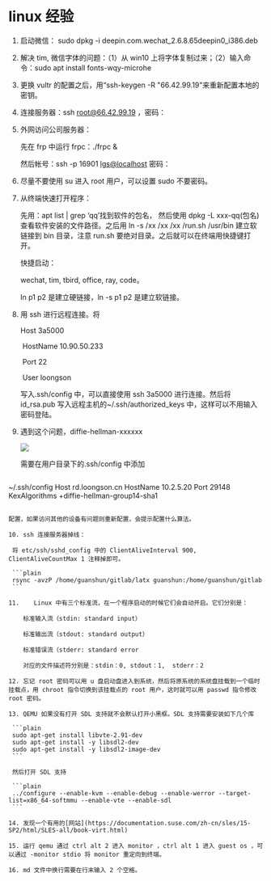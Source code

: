# linux 经验

1. 启动微信： sudo dpkg -i deepin.com.wechat_2.6.8.65deepin0_i386.deb

2. 解决 tim, 微信字体的问题：（1）从 win10 上将字体复制过来；（2）输入命令：sudo apt install 	fonts-wqy-microhe

3. 更换 vultr 的配置之后，用“ssh-keygen -R "66.42.99.19"来重新配置本地的密钥。

4. 连接服务器：ssh [root@66.42.99.19](mailto:root@66.42.99.19) ，密码：

5. 外网访问公司服务器：

   先在 frp 中运行 frpc：./frpc &

   然后帐号：ssh -p 16901 [lgs@localhos](mailto:lgs@localhost)[t](mailto:lgs@localhost)  密码：

6. 尽量不要使用 su 进入 root 用户，可以设置 sudo 不要密码。

7. 从终端快速打开程序：

   先用：apt list | grep ‘qq’找到软件的包名， 然后使用 dpkg -L xxx-qq(包名)查看软件安装的文件路径。之后用 ln -s /xx /xx /xx /run.sh /usr/bin 建立软链接到 bin 目录，注意 run.sh 要绝对目录。之后就可以在终端用快捷键打开。

   快捷启动：

   wechat, tim, tbird, office, ray, code。

   ln p1 p2 是建立硬链接，ln -s p1 p2 是建立软链接。

8. 用 ssh 进行远程连接。将

   Host 3a5000

   ​    HostName 10.90.50.233

   ​    Port 22

   ​    User loongson

   写入.ssh/config 中，可以直接使用 ssh 3a5000 进行连接。然后将 id_rsa.pub 写入远程主机的~/.ssh/authorized_keys 中，这样可以不用输入密码登陆。

9. 遇到这个问题，diffie-hellman-xxxxxx

   ![](https://github.com/UtopianFuture/UtopianFuture.github.io/blob/master/image/experience.1.png?raw=true)


   需要在用户目录下的.ssh/config 中添加

   ```plain
~/.ssh/config
Host rd.loongson.cn
HostName 10.2.5.20
Port 29148
KexAlgorithms +diffie-hellman-group14-sha1
   ```

   配置，如果访问其他的设备有问题则重新配置，会提示配置什么算法。

10. ssh 连接服务器掉线：

    将 etc/ssh/sshd_config 中的 ClientAliveInterval 900, ClientAliveCountMax 1 注释掉即可。

    ```plain
    rsync -avzP /home/guanshun/gitlab/latx guanshun:/home/guanshun/gitlab
    ```

11. ​	Linux 中有三个标准流，在一个程序启动的时候它们会自动开启。它们分别是：

    ​	标准输入流（stdin: standard input）

    ​	标准输出流（stdout: standard output）

    ​	标准错误流（stderr: standard error

    ​	对应的文件描述符分别是：stdin：0, stdout：1,  stderr：2

12. 忘记 root 密码可以用 u 盘启动盘进入到系统，然后将原系统的系统盘挂载到一个临时挂载点，用 chroot 指令切换到该挂载点的 root 用户，这时就可以用 passwd 指令修改 root 密码。

13. QEMU 如果没有打开 SDL 支持就不会默认打开小黑框。SDL 支持需要安装如下几个库

    ```plain
    sudo apt-get install libvte-2.91-dev
    sudo apt-get install -y libsdl2-dev
    sudo apt-get install -y libsdl2-image-dev
    ```

    然后打开 SDL 支持

    ```plain
    ../configure --enable-kvm --enable-debug --enable-werror --target-list=x86_64-softmmu --enable-vte --enable-sdl
    ```

14. 发现一个有用的[网站](https://documentation.suse.com/zh-cn/sles/15-SP2/html/SLES-all/book-virt.html)

15. 运行 qemu 通过 ctrl alt 2 进入 monitor ，ctrl alt 1 进入 guest os ，可以通过 -monitor stdio 将 monitor 重定向到终端。

16. md 文件中换行需要在行末输入 2 个空格。
